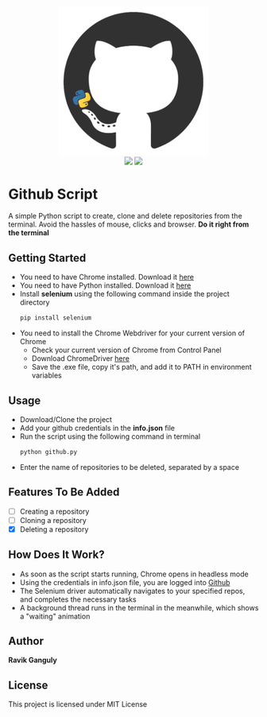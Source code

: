 <p align="center">
    <img width="300" src="https://github.com/g-ravity/github-script/blob/master/assets/github.png"/>
    <br>
    <img src="https://forthebadge.com/images/badges/made-with-python.svg"/>
    <img src="https://forthebadge.com/images/badges/powered-by-responsibility.svg"/>
</p>

# Github Script

A simple Python script to create, clone and delete repositories from the terminal.
Avoid the hassles of mouse, clicks and browser.
**Do it right from the terminal**

## Getting Started

- You need to have Chrome installed. Download it [here](https://www.google.com/intl/en_sg/chrome/)
- You need to have Python installed. Download it [here](https://www.python.org/downloads/)
- Install **selenium** using the following command inside the project directory
  ```python
  pip install selenium
  ```
- You need to install the Chrome Webdriver for your current version of Chrome
  - Check your current version of Chrome from Control Panel
  - Download ChromeDriver [here](http://chromedriver.chromium.org/downloads)
  - Save the .exe file, copy it's path, and add it to PATH in environment variables

## Usage

- Download/Clone the project
- Add your github credentials in the **info.json** file
- Run the script using the following command in terminal
  ```python
  python github.py
  ```
- Enter the name of repositories to be deleted, separated by a space

## Features To Be Added

- [ ] Creating a repository
- [ ] Cloning a repository
- [x] Deleting a repository

## How Does It Work?

- As soon as the script starts running, Chrome opens in headless mode
- Using the credentials in info.json file, you are logged into [Github](https://www.github.com/)
- The Selenium driver automatically navigates to your specified repos, and completes the necessary tasks
- A background thread runs in the terminal in the meanwhile, which shows a "waiting" animation

## Author

**Ravik Ganguly**

## License

This project is licensed under MIT License

